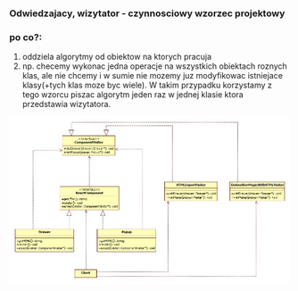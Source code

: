 ### Odwiedzajacy, wizytator - czynnosciowy wzorzec projektowy 

### **po co?:**
1. oddziela algorytmy od obiektow na ktorych pracuja
2. np. checemy wykonac jedna operacje na wszystkich obiektach roznych klas, ale nie chcemy i w sumie nie mozemy juz modyfikowac istniejace klasy(+tych klas moze byc wiele). W takim przypadku korzystamy z tego wzorcu piszac algorytm jeden raz w jednej klasie ktora przedstawia wizytatora.

![visitor_uml](./Visitor_uml.jpg)